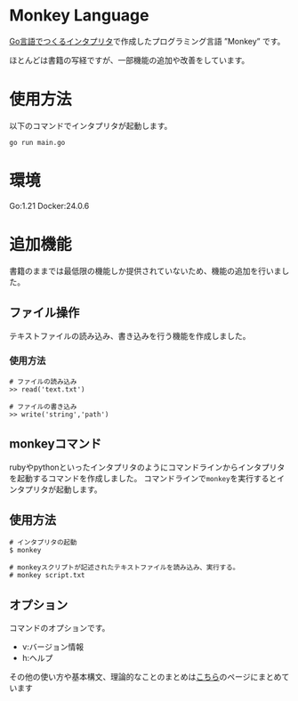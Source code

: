 # Monkey Language
[Go言語でつくるインタプリタ](https://www.oreilly.co.jp/books/9784873118222/)で作成したプログラミング言語 ”Monkey” です。

ほとんどは書籍の写経ですが、一部機能の追加や改善をしています。

# 使用方法

以下のコマンドでインタプリタが起動します。

```
go run main.go
```

# 環境
Go:1.21
Docker:24.0.6

# 追加機能

書籍のままでは最低限の機能しか提供されていないため、機能の追加を行いました。
## ファイル操作
テキストファイルの読み込み、書き込みを行う機能を作成しました。
### 使用方法
```
# ファイルの読み込み
>> read('text.txt')

# ファイルの書き込み
>> write('string','path')
```
## monkeyコマンド
rubyやpythonといったインタプリタのようにコマンドラインからインタプリタを起動するコマンドを作成しました。
コマンドラインで`monkey`を実行するとインタプリタが起動します。

## 使用方法
```
# インタプリタの起動
$ monkey 

# monkeyスクリプトが記述されたテキストファイルを読み込み、実行する。
# monkey script.txt
```

## オプション
コマンドのオプションです。
- v:バージョン情報
- h:ヘルプ



その他の使い方や基本構文、理論的なことのまとめは[こちら]()のページにまとめています
